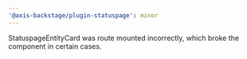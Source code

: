 ```yaml
---
'@axis-backstage/plugin-statuspage': minor
---
```


StatuspageEntityCard was route mounted incorrectly, which broke the component in certain cases.
